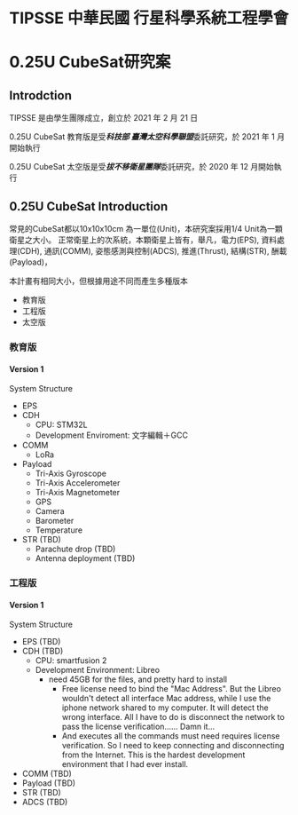 # TIPSSE 中華民國 行星科學系統工程學會 
# 0.25U CubeSat研究案

## Introdction
TIPSSE 是由學生團隊成立，創立於 2021 年 2 月 21 日

0.25U CubeSat 教育版是受***科技部 臺灣太空科學聯盟***委託研究，於 2021 年 1 月開始執行

0.25U CubeSat 太空版是受***拔不移衛星團隊***委託研究，於 2020 年 12 月開始執行


## 0.25U CubeSat Introduction
常見的CubeSat都以10x10x10cm 為一單位(Unit)，本研究案採用1/4 Unit為一顆衛星之大小。
正常衛星上的次系統，本顆衛星上皆有，舉凡，電力(EPS), 資料處理(CDH), 通訊(COMM), 姿態感測與控制(ADCS), 推進(Thrust), 結構(STR), 酬載(Payload)，

本計畫有相同大小，但根據用途不同而產生多種版本
- 教育版
- 工程版
- 太空版

### 教育版
#### Version 1
System Structure
- EPS
- CDH
  - CPU: STM32L
  - Development Enviroment: 文字編輯＋GCC  
- COMM
  - LoRa
- Payload
  -  Tri-Axis Gyroscope
  -  Tri-Axis Accelerometer
  -  Tri-Axis Magnetometer
  -  GPS
  -  Camera
  -  Barometer
  -  Temperature
- STR (TBD)
  - Parachute drop (TBD)
  - Antenna deployment (TBD)

### 工程版
#### Version 1
System Structure
- EPS (TBD)
- CDH (TBD)
  - CPU: smartfusion 2
  - Development Environment: Libreo 
      - need 45GB for the files, and pretty hard to install
        - Free license need to bind the "Mac Address". But the Libreo wouldn't detect all interface Mac address, while I use the iphone network shared to my computer.    It will detect the wrong interface. All I have to do is disconnect the network to pass the license verification...... Damn it...
        - And executes all the commands must need requires license verification. So I need to keep connecting and disconnecting from the Internet. This is the hardest development environment that I had ever install.
- COMM (TBD)
- Payload (TBD)
- STR (TBD)
- ADCS (TBD)
